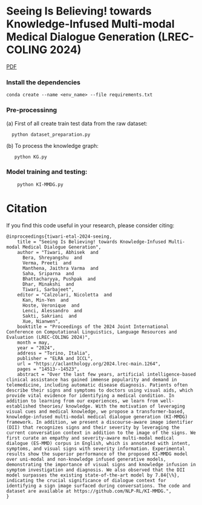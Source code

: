 # Seeing Is Believing! towards Knowledge-Infused Multi-modal Medical Dialogue Generation (LREC-COLING 2024)
[PDF](https://aclanthology.org/2024.lrec-main.1264.pdf)
### Install the dependencies

	conda create --name <env_name> --file requirements.txt

### Pre-processinng

  (a) First of all create train test data from the raw dataset: 
  
      python dataset_preparation.py
      
  (b) To process the knowledge graph: 
  
       python KG.py

### Model training and testing:
 
        python KI-MMDG.py
# Citation
If you find this code useful in your research, please consider citing:
```
@inproceedings{tiwari-etal-2024-seeing,
    title = "Seeing Is Believing! towards Knowledge-Infused Multi-modal Medical Dialogue Generation",
    author = "Tiwari, Abhisek  and
      Bera, Shreyangshu  and
      Verma, Preeti  and
      Manthena, Jaithra Varma  and
      Saha, Sriparna  and
      Bhattacharyya, Pushpak  and
      Dhar, Minakshi  and
      Tiwari, Sarbajeet",
    editor = "Calzolari, Nicoletta  and
      Kan, Min-Yen  and
      Hoste, Veronique  and
      Lenci, Alessandro  and
      Sakti, Sakriani  and
      Xue, Nianwen",
    booktitle = "Proceedings of the 2024 Joint International Conference on Computational Linguistics, Language Resources and Evaluation (LREC-COLING 2024)",
    month = may,
    year = "2024",
    address = "Torino, Italia",
    publisher = "ELRA and ICCL",
    url = "https://aclanthology.org/2024.lrec-main.1264",
    pages = "14513--14523",
    abstract = "Over the last few years, artificial intelligence-based clinical assistance has gained immense popularity and demand in telemedicine, including automatic disease diagnosis. Patients often describe their signs and symptoms to doctors using visual aids, which provide vital evidence for identifying a medical condition. In addition to learning from our experiences, we learn from well-established theories/ knowledge. With the motivation of leveraging visual cues and medical knowledge, we propose a transformer-based, knowledge-infused multi-modal medical dialogue generation (KI-MMDG) framework. In addition, we present a discourse-aware image identifier (DII) that recognizes signs and their severity by leveraging the current conversation context in addition to the image of the signs. We first curate an empathy and severity-aware multi-modal medical dialogue (ES-MMD) corpus in English, which is annotated with intent, symptoms, and visual signs with severity information. Experimental results show the superior performance of the proposed KI-MMDG model over uni-modal and non-knowledge infused generative models, demonstrating the importance of visual signs and knowledge infusion in symptom investigation and diagnosis. We also observed that the DII model surpasses the existing state-of-the-art model by 7.84{\%}, indicating the crucial significance of dialogue context for identifying a sign image surfaced during conversations. The code and dataset are available at https://github.com/NLP-RL/KI-MMDG.",
}
```

